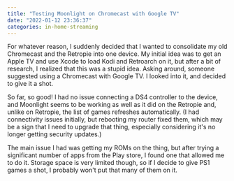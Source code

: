 ```yaml
---
title: "Testing Moonlight on Chromecast with Google TV"
date: "2022-01-12 23:36:37"
categories: in-home-streaming
---
```

For whatever reason, I suddenly decided that I wanted to consolidate my old Chromecast and the Retropie into one device. My initial idea was to get an Apple TV and use Xcode to load Kodi and Retroarch on it, but after a bit of research, I realized that this was a stupid idea. Asking around, someone suggested using a Chromecast with Google TV. I looked into it, and decided to give it a shot.

So far, so good! I had no issue connecting a DS4 controller to the device, and Moonlight seems to be working as well as it did on the Retropie and, unlike on Retropie, the list of games refreshes automatically. (I had connectivity issues initially, but rebooting my router fixed them, which may be a sign that I need to upgrade that thing, especially considering it's no longer getting security updates.)

The main issue I had was getting my ROMs on the thing, but after trying a significant number of apps from the Play store, I found one that allowed me to do it. Storage space is very limited though, so if I decide to give PS1 games a shot, I probably won't put that many of them on it.